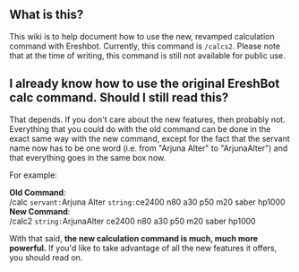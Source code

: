 ## What is this?
This wiki is to help document how to use the new, revamped calculation command with Ereshbot. Currently, this command is `/calcs2`. 
Please note that at the time of writing, this command is still not available for public use.

## I already know how to use the original EreshBot calc command. Should I still read this?
That depends. If you don't care about the new features, then probably not. Everything that you could do with the old command can be done in the exact same way with the new command, except for the fact that the servant name now has to be one word (i.e. from "Arjuna Alter" to "ArjunaAlter") and that everything goes in the same box now.

For example:

**Old Command**:<br>
/calc `servant:`Arjuna Alter `string:`ce2400 n80 a30 p50 m20 saber hp1000
<br>**New Command**:<br>
/calc2 `string:`ArjunaAlter ce2400 n80 a30 p50 m20 saber hp1000

With that said, **the new calculation command is much, much more powerful.** If you'd like to take advantage of all the new features it offers, you should read on.
